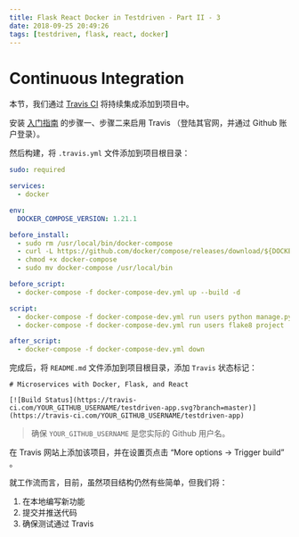 ```yaml
---
title: Flask React Docker in Testdriven - Part II - 3
date: 2018-09-25 20:49:26
tags: [testdriven, flask, react, docker]
---
```

# Continuous Integration
本节，我们通过 [Travis CI](https://travis-ci.com/) 将持续集成添加到项目中。

<!-- more -->

安装 [入门指南](https://docs.travis-ci.com/user/getting-started/#To-get-started-with-Travis-CI) 的步骤一、步骤二来启用 Travis （登陆其官网，并通过 Github 账户登录）。


然后构建，将 `.travis.yml` 文件添加到项目根目录：
```yml
sudo: required

services:
  - docker

env:
  DOCKER_COMPOSE_VERSION: 1.21.1

before_install:
  - sudo rm /usr/local/bin/docker-compose
  - curl -L https://github.com/docker/compose/releases/download/${DOCKER_COMPOSE_VERSION}/docker-compose-`uname -s`-`uname -m` > docker-compose
  - chmod +x docker-compose
  - sudo mv docker-compose /usr/local/bin

before_script:
  - docker-compose -f docker-compose-dev.yml up --build -d

script:
  - docker-compose -f docker-compose-dev.yml run users python manage.py test
  - docker-compose -f docker-compose-dev.yml run users flake8 project

after_script:
  - docker-compose -f docker-compose-dev.yml down
```

完成后，将 `README.md` 文件添加到项目根目录，添加 `Travis` 状态标记：
```
# Microservices with Docker, Flask, and React

[![Build Status](https://travis-ci.com/YOUR_GITHUB_USERNAME/testdriven-app.svg?branch=master)](https://travis-ci.com/YOUR_GITHUB_USERNAME/testdriven-app)
```

> 确保 `YOUR_GITHUB_USERNAME` 是您实际的 Github 用户名。

在 Travis 网站上添加该项目，并在设置页点击 “More options -> Trigger build” 。

就工作流而言，目前，虽然项目结构仍然有些简单，但我们将：
1. 在本地编写新功能
1. 提交并推送代码
1. 确保测试通过 Travis
